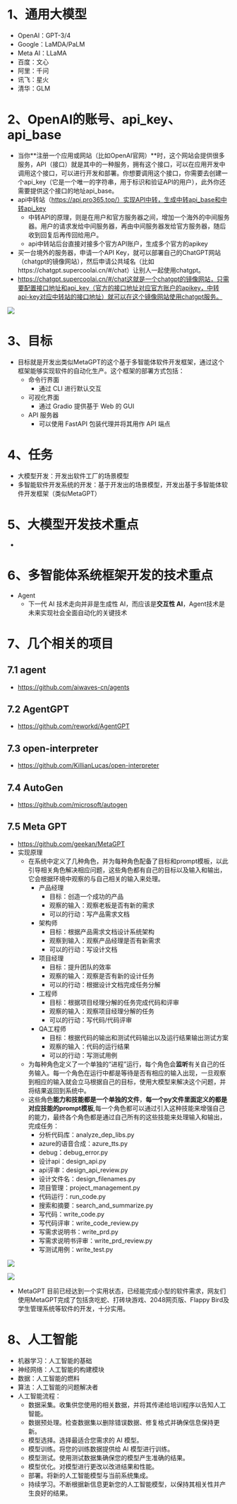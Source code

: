 # 1、通用大模型
- OpenAI：GPT-3/4
- Google：LaMDA/PaLM
- Meta AI：LLaMA
- 百度：文心
- 阿里：千问
- 讯飞：星火
- 清华：GLM

# 2、OpenAI的账号、api_key、api_base
- 当你**注册一个应用或网站（比如OpenAI官网）**时，这个网站会提供很多服务，API（接口）就是其中的一种服务，拥有这个接口，可以在应用开发中调用这个接口，可以进行开发和部署。你想要调用这个接口，你需要去创建一个api_key（它是一个唯一的字符串，用于标识和验证API的用户），此外你还需要提供这个接口的地址api_base。
- api中转站（https://api.pro365.top/）实现API中转，生成中转api_base和中转api_key
	- 中转API的原理，则是在用户和官方服务器之间，增加一个海外的中间服务器。用户的请求发给中间服务器，再由中间服务器发给官方服务器，随后收到回复后再传回给用户。
	- api中转站后台直接对接多个官方API账户，生成多个官方的apikey
- 买一台境外的服务器，申请一个API Key，就可以部署自己的ChatGPT网站（chatgpt的镜像网站），然后申请公共域名（比如https://chatgpt.supercoolai.cn/#/chat）让别人一起使用chatgpt。
- https://chatgpt.supercoolai.cn/#/chat这就是一个chatgpt的镜像网站，只需要配置接口地址和api_key（官方的接口地址对应官方账户的apikey，中转api-key对应中转站的接口地址）就可以在这个镜像网站使用chatgpt服务。

![](./pic/28.jpg)

# 3、目标
- 目标就是开发出类似MetaGPT的这个基于多智能体软件开发框架，通过这个框架能够实现软件的自动化生产。这个框架的部署方式包括：
	- 命令行界面
		- 通过 CLI 进行默认交互
	- 可视化界面
		- 通过 Gradio 提供基于 Web 的 GUI
	- API 服务器
		- 可以使用 FastAPI 包装代理并将其用作 API 端点

# 4、任务
- 大模型开发：开发出软件工厂的场景模型
- 多智能软件开发系统的开发：基于开发出的场景模型，开发出基于多智能体软件开发框架（类似MetaGPT）

# 5、大模型开发技术重点
- 



# 6、多智能体系统框架开发的技术重点
- Agent
	- 下一代 AI 技术走向并非是生成性 AI，而应该是**交互性 AI**，Agent技术是未来实现社会全面自动化的关键技术

# 7、几个相关的项目
## 7.1 agent
- https://github.com/aiwaves-cn/agents

## 7.2 AgentGPT
- https://github.com/reworkd/AgentGPT

## 7.3 open-interpreter
- https://github.com/KillianLucas/open-interpreter

## 7.4 AutoGen
- https://github.com/microsoft/autogen

## 7.5 Meta GPT
- https://github.com/geekan/MetaGPT
- 实现原理
	- 在系统中定义了几种角色，并为每种角色配备了目标和prompt模板，以此引导相关角色解决相应问题，这些角色都有自己的目标以及输入和输出，它会根据环境中观察的与自己相关的输入来处理。
		- 产品经理
			- 目标：创造一个成功的产品
			- 观察的输入：观察老板是否有新的需求
			- 可以的行动：写产品需求文档
		- 架构师
			- 目标：根据产品需求文档设计系统架构
			- 观察到输入：观察产品经理是否有新需求
			- 可以的行动：写设计文档
		- 项目经理
			- 目标：提升团队的效率
			- 观察的输入：观察是否有新的设计任务
			- 可以的行动：根据设计文档完成任务分解
		- 工程师
			- 目标：根据项目经理分解的任务完成代码和评审
			- 观察的输入：观察项目经理分解的任务
			- 可以的行动：写代码/代码评审
		- QA工程师
			- 目标：根据代码的输出和测试代码输出以及运行结果输出测试方案
			- 观察的输入：代码的运行结果
			- 可以的行动：写测试用例
	- 为每种角色定义了一个单独的“进程”运行，每个角色会**监听**有关自己的任务输入。每一个角色在运行中都是等待是否有相应的输入出现，一旦观察到相应的输入就会立马根据自己的目标，使用大模型来解决这个问题，并将结果返回到系统中。
	- 这些角色**能力和技能都是一个单独的文件**，**每一个py文件里面定义的都是对应技能的prompt模板**,每一个角色都可以通过引入这种技能来增强自己的能力，最终各个角色都是通过自己所有的这些技能来处理输入和输出，完成任务：
		- 分析代码库：analyze_dep_libs.py
		- azure的语音合成：azure_tts.py
		- debug：debug_error.py
		- 设计api：design_api.py
		- api评审：design_api_review.py
		- 设计文件名：design_filenames.py
		- 项目管理：project_management.py
		- 代码运行：run_code.py
		- 搜索和摘要：search_and_summarize.py
		- 写代码：write_code.py
		- 写代码评审：write_code_review.py
		- 写需求说明书：write_prd.py
		- 写需求说明书评审：write_prd_review.py
		- 写测试用例：write_test.py

![](pic/29.jpeg)

![](pic/30.jpeg)

- MetaGPT 目前已经达到一个实用状态，已经能完成小型的软件需求，网友们使用MetaGPT完成了包括贪吃蛇、打砖块游戏、2048网页版、Flappy Bird及学生管理系统等软件的开发，十分实用。


# 8、人工智能
- 机器学习：人工智能的基础
- 神经网络：人工智能的构建模块
- 数据：人工智能的燃料
- 算法：人工智能的问题解决者
- 人工智能流程：
	- 数据采集。收集供您使用的相关数据，并将其传递给培训程序以告知人工智能。
	- 数据预处理。检查数据集以删除错误数据、修复格式并确保信息保持更新。
	- 模型选择。选择最适合您需求的 AI 模型。
	- 模型训练。将您的训练数据提供给 AI 模型进行训练。
	- 模型测试。使用测试数据集确保您的模型产生准确的结果。
	- 模型优化。对模型进行更改以改进结果和性能。
	- 部署。将新的人工智能模型与当前系统集成。
	- 持续学习。不断根据新信息更新您的人工智能模型，以保持其相关性并产生良好的结果。
